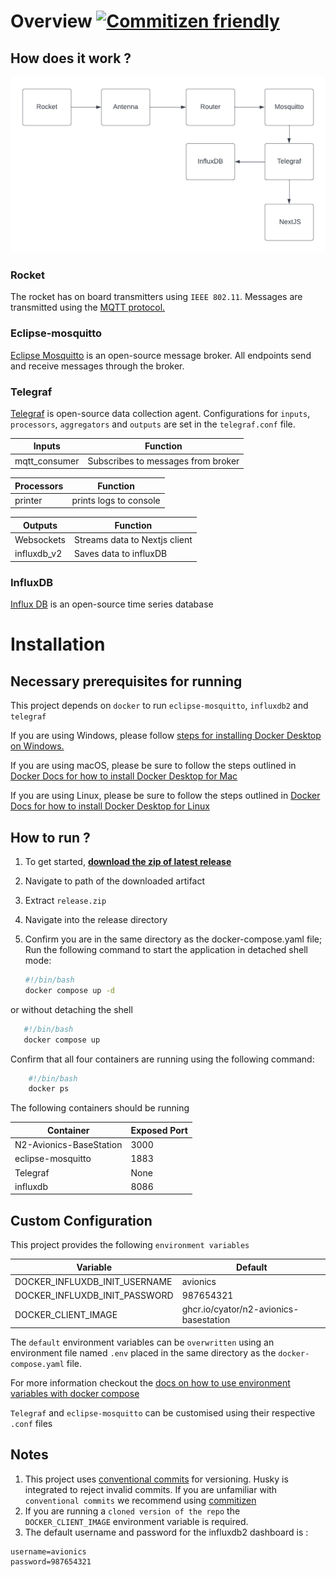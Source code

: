 # Overview  [![Commitizen friendly](https://img.shields.io/badge/commitizen-friendly-brightgreen.svg)](http://commitizen.github.io/cz-cli/)

## How does it work ?

![architecture](./public/ground%20station.png)

### Rocket

The rocket has on board transmitters using `IEEE 802.11`. Messages are transmitted using the [MQTT protocol.](https://mqtt.org/)

### Eclipse-mosquitto

[Eclipse Mosquitto](https://mosquitto.org/) is an open-source message broker. All endpoints send and receive messages through the broker.

### Telegraf

[Telegraf](https://www.influxdata.com/time-series-platform/telegraf/) is open-source data collection agent. Configurations for `inputs`, `processors`, `aggregators` and `outputs` are set in the `telegraf.conf` file.

| Inputs      | Function|
| ----------- | ----------- |
| mqtt_consumer   | Subscribes to messages from broker   |

| Processors      | Function |
| ----------- | ----------- | 
| printer   | prints logs to console|

| Outputs      | Function |
| ----------- | ----------- | 
| Websockets   | Streams data to Nextjs client|
| influxdb_v2   | Saves data to influxDB|

### InfluxDB
[Influx DB](https://www.influxdata.com/) is an open-source time series database
# Installation

## Necessary prerequisites for running

This project depends on `docker` to run `eclipse-mosquitto`, `influxdb2` and `telegraf`

If you are using Windows, please follow [steps for installing Docker Desktop on Windows.](https://docs.docker.com/desktop/install/windows-install/)

If you are using macOS, please be sure to follow the steps outlined in [Docker Docs for how to install Docker Desktop for Mac](https://docs.docker.com/desktop/install/mac-install/)

If you are using Linux, please be sure to follow the steps outlined in [Docker Docs for how to install Docker Desktop for Linux](https://docs.docker.com/desktop/install/linux-install/)

## How to run ?

1. To get started,  [**download the zip of latest release**](https://github.com/cyator/N2-Avionics-BaseStation/releases/latest/download/release.zip)

2. Navigate to path of the downloaded artifact
3. Extract `release.zip`
4. Navigate into the release directory
5. Confirm you are in the same directory as the docker-compose.yaml file; Run the following command to start the application in detached shell mode:  

    ```bash
    #!/bin/bash
    docker compose up -d
    ```

or without detaching the shell

 ```bash
    #!/bin/bash
    docker compose up
```

Confirm that all four containers are running using the following command:

```bash
    #!/bin/bash
    docker ps
```

The following containers should be running

| Container      | Exposed Port |
| ----------- | ----------- |
| N2-Avionics-BaseStation   | 3000    |
| eclipse-mosquitto   | 1883   |
| Telegraf     | None |
| influxdb   | 8086   |

## Custom Configuration

This project provides the following `environment variables`

| Variable      | Default |
| ----------- | ----------- |
| DOCKER_INFLUXDB_INIT_USERNAME   | avionics    |
| DOCKER_INFLUXDB_INIT_PASSWORD   | 987654321   |
| DOCKER_CLIENT_IMAGE   | ghcr.io/cyator/n2-avionics-basestation   |

The `default` environment variables can be `overwritten` using an environment file named `.env` placed in the same directory as the `docker-compose.yaml` file.

For more information checkout the [docs on how to use environment variables with docker compose](https://docs.docker.com/compose/environment-variables/)

`Telegraf` and `eclipse-mosquitto` can be customised using their respective `.conf` files

## Notes

1. This project uses [conventional commits](https://www.conventionalcommits.org/en/v1.0.0/) for versioning. Husky is integrated to reject invalid commits. If you are unfamiliar with `conventional commits` we recommend using [commitizen](https://github.com/commitizen/cz-cli)
2. If you are running a `cloned version of the repo` the `DOCKER_CLIENT_IMAGE` environment variable is required.
3. The default username and password for the influxdb2 dashboard is :

```text
username=avionics
password=987654321
```
